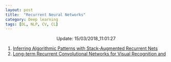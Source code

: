 ```yaml
---
layout: post
title:  "Recurrent Neural Networks"
category: Deep learning
tags: [DL, NLP, CV, CL]
---
```






<center> Update: 15/03/2018_11:01:27</center>

  	
1. [ Inferring Algorithmic Patterns with Stack-Augmented Recurrent Nets](https://rawgit.com/elbayadm/PaperNotes/master/notes/rnn/2015-Inferring-Algorithmic-Patterns-with-Stack-Augmented-Recurrent-Nets.html)
2. [ Long-term Recurrent Convolutional Networks for Visual Recognition and](https://rawgit.com/elbayadm/PaperNotes/master/notes/rnn/2014-Long-term-Recurrent-Convolutional-Networks-for-Visual-Recognition-and-Description.html)
